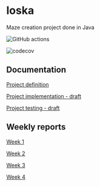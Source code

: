 # loska

Maze creation project done in Java

![GitHub actions](https://github.com/koedi/tira-loska/workflows/Java%20CI%20with%20Gradle/badge.svg)

![codecov](https://codecov.io/gh/koedi/tira-loska/branch/main/graph/badge.svg?token=2C8QYF8DPV)


## Documentation

[Project definition](https://github.com/koedi/tira-loska/blob/main/documentation/definition.md)

[Project implementation - draft](https://github.com/koedi/tira-loska/blob/main/documentation/implementation.md)

[Project testing - draft](https://github.com/koedi/tira-loska/blob/main/documentation/testing.md)
[]()



## Weekly reports

[Week 1](https://github.com/koedi/tira-loska/blob/main/documentation/week1.md)

[Week 2](https://github.com/koedi/tira-loska/blob/main/documentation/week2.md)

[Week 3](https://github.com/koedi/tira-loska/blob/main/documentation/week3.md)

[Week 4](https://github.com/koedi/tira-loska/blob/main/documentation/week4.md)
